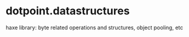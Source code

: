 # dotpoint.datastructures
haxe library: byte related operations and structures, object pooling, etc
